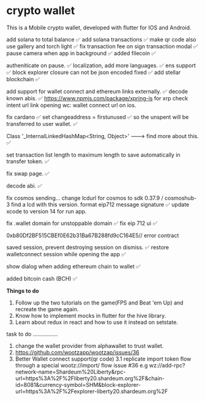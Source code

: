 # crypto wallet

This is a Mobile crypto wallet, developed with flutter for IOS and Android.

add solana to total balance ✅
add solana transactions ✅
make qr code also use gallery and torch light ✅
fix transaction fee on sign transaction modal ✅
pause camera when app in background ✅
added filecoin ✅

autheniticate on pause. ✅
localization, add more languages. ✅
ens support ✅
block explorer closure can not be json encoded fixed ✅
add stellar blockchain ✅

add support for wallet connect and ethereum links externally. ✅
decode known abis. ✅
https://www.npmjs.com/package/xpring-js for xrp
check intent url link opening wc: wallet connect url on ios.

fix cardano ✅
set changeaddress = firstunused ✅
so the unspent will be transferred to user wallet. ✅

Class '\_InternalLinkedHashMap<String, Object>' ---> find more about this. ✅

set transaction list length to maximum length to save automatically in transfer token. ✅

fix swap page. ✅

decode abi. ✅

fix cosmos sending...
change lcdurl for cosmos to sdk 0.37.9 / cosmoshub-3
find a lcd with this version.
format eip712 message signature ✅
update xcode to version 14 for run app.

fix .wallet domain for unstoppable domain ✅
fix eip 712 ui ✅

0xb80Df2BF515CBEf0E62b31Ba67B288fd9cC164E5// error contract

saved session, prevent destroying session on dismiss. ✅
restore walletconnect session while opening the app ✅

show dialog when adding ethereum chain to wallet ✅

added bitcoin cash (BCH) ✅

**Things to do**
1. Follow up the two tutorials on the game(FPS and Beat 'em Up) and recreate the game again.
2. Know how to implement mocks in flutter for the hive library.
3. Learn about redux in react and how to use it instead on setstate.


<!-- hive_test: ^1.0.1 -->

task to do
................
1. change the wallet provider from alphawallet to trust wallet.
2. https://github.com/wootzapp/wootzap/issues/36
3. Better Wallet connect support(qr code)
 3.1  replicate import token flow through a special wootz://import/ flow issue #36
 e.g wz://add-rpc?network-name=Shardeum%20Liberty&rpc-url=https%3A%2F%2Fliberty20.shardeum.org%2F&chain-id=8081&currency-symbol=SHM&block-explorer-url=https%3A%2F%2Fexplorer-liberty20.shardeum.org%2F
